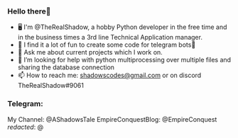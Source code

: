 ### Hello there👀
- 🖥️ I'm @TheRealShadow, a hobby Python developer in the free time and in the business times a 3rd line Technical Application manager.
- 📜 I find it a lot of fun to create some code for telegram bots🤖
- 💬 Ask me about current projects which I work on.
- 🤔 I’m looking for help with python multiprocessing over multiple files and sharing the database connection
- 📫 How to reach me: shadowscodes@gmail.com or on discord TheRealShadow#9061

### Telegram:
My Channel: @AShadowsTale
EmpireConquestBlog: @EmpireConquest
_redacted_: @


<!--
**TheRealShadow/TheRealShadow** is a ✨ _special_ ✨ repository because its `README.md` (this file) appears on your GitHub profile.

Here are some ideas to get you started:

- 🔭 I’m currently working on ...
- 🌱 I’m currently learning ...
- 👯 I’m looking to collaborate on ...
- 🤔 I’m looking for help with ...
- 💬 Ask me about ...
- 📫 How to reach me: ...
- 😄 Pronouns: ...
- ⚡ Fun fact: ...
-->
